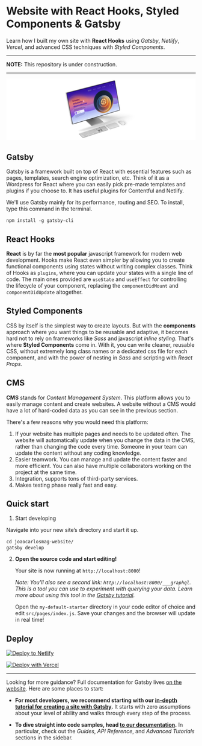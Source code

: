 # Website with React Hooks, Styled Components & Gatsby

Learn how I built my own site with **React Hooks** using _Gatsby_, _Netlify_, _Vercel_, and advanced CSS techniques with _Styled Components_.

---

**NOTE:**
This repository is under construction.

---

![displayXDR](hero-section.png)

## Gatsby

Gatsby is a framework built on top of React with essential features such as pages, templates, search engine optimization, etc. Think of it as a Wordpress for React where you can easily pick pre-made templates and plugins if you choose to. It has useful plugins for Contentful and Netlify.

We'll use Gatsby mainly for its performance, routing and SEO. To install, type this command in the terminal.

```
npm install -g gatsby-cli
```

## React Hooks

**React** is by far the **most popular** javascript framework for modern web development. Hooks make React even simpler by allowing you to create functional components using states without writing complex classes. Think of Hooks as `plugins`, where you can update your states with a single line of code. The main ones provided are `useState` and `useEffect` for controlling the lifecycle of your component, replacing the `componentDidMount` and `componentDidUpdate` altogether.

## Styled Components

CSS by itself is the simplest way to create layouts. But with the **components** approach where you want things to be reusable and adaptive, it becomes hard not to rely on frameworks like _Sass_ and javascript _inline styling_. That's where **Styled Components** come in. With it, you can write cleaner, reusable CSS, without extremely long class names or a dedicated css file for each component, and with the power of nesting in _Sass_ and scripting with _React Props_.

## CMS

**CMS** stands for _Content Management System_. This platform allows you to easily manage content and create websites. A website without a CMS would have a lot of hard-coded data as you can see in the previous section.

There's a few reasons why you would need this platform:

1. If your website has multiple pages and needs to be updated often. The website will automatically update when you change the data in the CMS, rather than changing the code every time. Someone in your team can update the content without any coding knowledge.
2. Easier teamwork. You can manage and update the content faster and more efficient. You can also have multiple collaborators working on the project at the same time.
3. Integration, supports tons of third-party services.
4. Makes testing phase really fast and easy.

## Quick start

1. Start developing

Navigate into your new site’s directory and start it up.

```
cd joaocarlosmag-website/
gatsby develop
```

2.  **Open the source code and start editing!**

    Your site is now running at `http://localhost:8000`!

    _Note: You'll also see a second link: _`http://localhost:8000/___graphql`_. This is a tool you can use to experiment with querying your data. Learn more about using this tool in the [Gatsby tutorial](https://www.gatsbyjs.com/tutorial/part-five/#introducing-graphiql)._

    Open the `my-default-starter` directory in your code editor of choice and edit `src/pages/index.js`. Save your changes and the browser will update in real time!

## Deploy

[![Deploy to Netlify](https://www.netlify.com/img/deploy/button.svg)](https://app.netlify.com/start/deploy?repository=https://github.com/gatsbyjs/gatsby-starter-default)

[![Deploy with Vercel](https://vercel.com/button)](https://vercel.com/import/project?template=https://github.com/gatsbyjs/gatsby-starter-default)

---

Looking for more guidance? Full documentation for Gatsby lives [on the website](https://www.gatsbyjs.com/). Here are some places to start:

- **For most developers, we recommend starting with our [in-depth tutorial for creating a site with Gatsby](https://www.gatsbyjs.com/tutorial/).** It starts with zero assumptions about your level of ability and walks through every step of the process.

- **To dive straight into code samples, head [to our documentation](https://www.gatsbyjs.com/docs/).** In particular, check out the _Guides_, _API Reference_, and _Advanced Tutorials_ sections in the sidebar.
